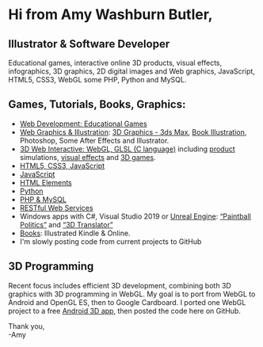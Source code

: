 <h1>Hi from Amy Washburn Butler,</h1> 
<h2>lllustrator &amp; Software Developer</h2>
<p>
Educational games, interactive online 3D products, visual effects, infographics, 3D graphics, 2D digital images and Web graphics, 
JavaScript, HTML5, CSS3, WebGL some PHP, Python and MySQL.
</p>
<h2>Games, Tutorials, Books, Graphics:</h2>
<ul>
  <li><a href="https://7Thunders.biz" title="Web Development: Educational Games">Web Development: Educational Games</a></li>
  <li><a href="https://art.7Thunders.biz" title="Web Graphics &amp; Illustration">Web Graphics &amp; Illustration</a>: 
    <a href="https://art.7thunders.biz/graphics/3d-graphics.php" title="3D Graphics">3D Graphics - 3ds Max</a>, 
    <a href="https://art.7thunders.biz/books.php" title="Book Illustration">Book Illustration</a>,
    Photoshop, Some After Effects and Illustrator.
  </li>
  <li><a href="https://code.7thunders.biz/3d/models.php" title="3D Web Interactive">3D Web Interactive: WebGL, GLSL (C language)</a> including
    <a href="https://code.7thunders.biz/3d/products.php" title="3D Product Examples">product</a> simulations, 
    <a href="https://code.7thunders.biz/3d/effects.php" title="Visual Effects">visual effects</a> and 
    <a href="https://7thunders.biz/3d.php" title="3D Games">3D games</a>.
  </li>
  <li><a href="https://code.7thunders.biz/h5/topics.php" title="HTML5, CSS3, JavaScript">HTML5, CSS3, JavaScript</a></li>
  <li><a href="https://code.7thunders.biz/h5/js/javascript7.php" title="JavaScript">JavaScript</a></li>
  <li><a href="https://code.7thunders.biz/h5/elements/e.php" title="HTML Elements">HTML Elements</a></li>
  
  <li><a href="https://python.7Thunders.biz" title="Python Development">Python</a></li>
  <li><a href="https://code.7thunders.biz/ph/topics-php.php" title="PHP &amp; MySQL">PHP &amp; MySQL</a></li>  

  <li><a href="https://code.7thunders.biz/ph/post.php" title="RESTful Post:Overview">RESTful Web Services</a></li> 
  <li>Windows apps with C#, Visual Studio 2019 or 
    <a href="https://code.7thunders.biz/ue4/blueprints.php" title="Unreal Engine Blueprints">Unreal Engine</a>: 
    <a href="https://www.microsoft.com/en-us/p/paintball-politics/9p5htpqqdj49" title="Paintball Politics"><q>Paintball Politics</q></a> and 
    <a href="https://www.microsoft.com/en-us/p/3d-translator/9n440kv2zvtb#activetab=pivot:overviewtab" title="3D Translator"><q>3D Translator</q></a></li>
  <li><a href="https://7thunders.biz/books.php" title="Books: Kindle &amp; Online">Books</a>: Illustrated Kindle &amp; Online.</li>  
  <li>I'm slowly posting code from current projects to GitHub</li>
</ul>

<h2>3D Programming</h2>
<p>
Recent focus includes efficient 3D development, combining both 3D graphics with 3D programming in WebGL. 
My goal is to port from WebGL to Android and OpenGL ES, then to Google Cardboard.
I ported one WebGL project to a free
<a href="https://7thunders.biz/apps/3d-views-info.php" title="Free Android 3D App">Android 3D app</a>, then posted the code here on GitHub. 
</p>

Thank you,<br/>
-Amy

<!---
STSButler/STSButler is a ✨ special ✨ repository because its `README.md` (this file) appears on your GitHub profile.
You can click the Preview link to take a look at your changes.
--->
